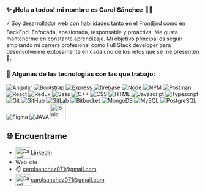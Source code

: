 ### ✨ ¡Hola a todos! mi nombre es Carol Sánchez 👩‍💻 


⚡ Soy desarrollador web con habilidades tanto en el FrontEnd como en BackEnd. Enfocada, apasionada, responsable y proactiva. Me gusta mantenerme en constante aprendizaje. Mi objetivo principal es seguir ampliando mi carrera profesional como Full Stack developer para desenvolverme exitosamente en cada uno de los retos que se me presenten 💪.

### 🎯 Algunas de las tecnologías con las que trabajo: 


![Angular](https://user-images.githubusercontent.com/25181517/183890595-779a7e64-3f43-4634-bad2-eceef4e80268.png) 
![Bootstrap](https://user-images.githubusercontent.com/25181517/183898054-b3d693d4-dafb-4808-a509-bab54cf5de34.png)
![Express](https://user-images.githubusercontent.com/25181517/183859966-a3462d8d-1bc7-4880-b353-e2cbed900ed6.png)
![firebase](https://user-images.githubusercontent.com/25181517/189716855-2c69ca7a-5149-4647-936d-780610911353.png)
![Node](https://user-images.githubusercontent.com/25181517/183568594-85e280a7-0d7e-4d1a-9028-c8c2209e073c.png)
![NPM](https://user-images.githubusercontent.com/25181517/121401671-49102800-c959-11eb-9f6f-74d49a5e1774.png)
![Postman](https://user-images.githubusercontent.com/25181517/192109061-e138ca71-337c-4019-8d42-4792fdaa7128.png)
![React](https://user-images.githubusercontent.com/25181517/183897015-94a058a6-b86e-4e42-a37f-bf92061753e5.png)
![Redux](https://user-images.githubusercontent.com/25181517/187896150-cc1dcb12-d490-445c-8e4d-1275cd2388d6.png)
![Sass](https://user-images.githubusercontent.com/25181517/192158956-48192682-23d5-4bfc-9dfb-6511ade346bc.png)
![C++](https://user-images.githubusercontent.com/25181517/192106073-90fffafe-3562-4ff9-a37e-c77a2da0ff58.png)
![CSS](https://user-images.githubusercontent.com/25181517/183898674-75a4a1b1-f960-4ea9-abcb-637170a00a75.png)
![HTML](https://user-images.githubusercontent.com/25181517/192158954-f88b5814-d510-4564-b285-dff7d6400dad.png)
![Javascript](https://user-images.githubusercontent.com/25181517/117447155-6a868a00-af3d-11eb-9cfe-245df15c9f3f.png)
![Typescript](https://user-images.githubusercontent.com/25181517/183890598-19a0ac2d-e88a-4005-a8df-1ee36782fde1.png)
![Git](https://user-images.githubusercontent.com/25181517/192108372-f71d70ac-7ae6-4c0d-8395-51d8870c2ef0.png)
![GitHub](https://user-images.githubusercontent.com/25181517/192108374-8da61ba1-99ec-41d7-80b8-fb2f7c0a4948.png)
![GitLab](https://user-images.githubusercontent.com/25181517/192108376-c675d39b-90f6-4073-bde6-5a9291644657.png)
![Bitbucket](https://user-images.githubusercontent.com/25181517/192108375-268c35e6-ab26-44b2-88bf-e3121a4e5083.png)
![MongoDB](https://user-images.githubusercontent.com/25181517/182884177-d48a8579-2cd0-447a-b9a6-ffc7cb02560e.png)
![MySQL](https://user-images.githubusercontent.com/25181517/183896128-ec99105a-ec1a-4d85-b08b-1aa1620b2046.png)
![PostgreSQL](https://user-images.githubusercontent.com/25181517/117208740-bfb78400-adf5-11eb-97bb-09072b6bedfc.png)
![Figma](https://user-images.githubusercontent.com/25181517/189715289-df3ee512-6eca-463f-a0f4-c10d94a06b2f.png)
![JAVA](https://user-images.githubusercontent.com/25181517/117201156-9a724800-adec-11eb-9a9d-3cd0f67da4bc.png)
<a href="https://ionicframework.com" target="_blank" rel="noreferrer"> <img src="https://upload.wikimedia.org/wikipedia/commons/d/d1/Ionic_Logo.svg" alt="ionic" width="40" height="40"/> </a>


## 🌐 Encuentrame 

- <a href="https://linkedin.com/in/carlos-salvador-513a7b122/" target="blank"><img align="center" src="https://cdn.jsdelivr.net/npm/simple-icons@3.0.1/icons/linkedin.svg" alt="Carol Sanchez" height="30" width="40" />Linkedin</a>
- Web site
- 📫 carolsanchez071@gmail.com
- <a href="mailto:carolsanchez071@gmail.com" target="blank"><img align="center" src="https://cdn.jsdelivr.net/npm/simple-icons@3.0.1/icons/gmail.svg" alt="Carol Sanchez" height="30" width="40" />carolsanchez071@gmail.com</a>



<!--
Mi github [GitHub Pages](https://pages.github.com/).
📫
**sanchezcarol/sanchezcarol** is a ✨ _special_ ✨ repository because its `README.md` (this file) appears on your GitHub profile.

- 🔭 I’m currently working on ...
- 🌱 I’m currently learning ...
- 👯 I’m looking to collaborate on ...
- 🤔 I’m looking for help with ...
- 💬 Ask me about ...
- 📫 How to reach me: ...
- 😄 Pronouns: ...
-  Fun fact: ...
-->
